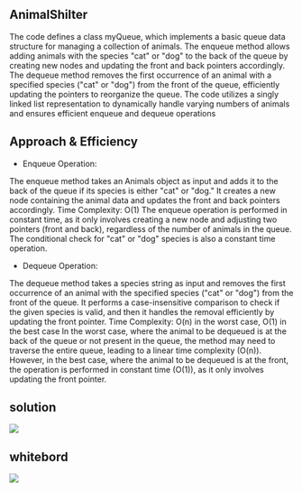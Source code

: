 ## AnimalShilter
The code defines a class myQueue, which implements a basic queue data structure for managing a collection of animals. The enqueue method allows adding animals with the species "cat" or "dog" to the back of the queue by creating new nodes and updating the front and back pointers accordingly. The dequeue method removes the first occurrence of an animal with a specified species ("cat" or "dog") from the front of the queue, efficiently updating the pointers to reorganize the queue. The code utilizes a singly linked list representation to dynamically handle varying numbers of animals and ensures efficient enqueue and dequeue operations

## Approach & Efficiency

- Enqueue Operation:

The enqueue method takes an Animals object as input and adds it to the back of the queue if its species is either "cat" or "dog." It creates a new node containing the animal data and updates the front and back pointers accordingly.
Time Complexity: O(1)
The enqueue operation is performed in constant time, as it only involves creating a new node and adjusting two pointers (front and back), regardless of the number of animals in the queue. The conditional check for "cat" or "dog" species is also a constant time operation.

- Dequeue Operation:

The dequeue method takes a species string as input and removes the first occurrence of an animal with the specified species ("cat" or "dog") from the front of the queue. It performs a case-insensitive comparison to check if the given species is valid, and then it handles the removal efficiently by updating the front pointer.
Time Complexity: O(n) in the worst case, O(1) in the best case
In the worst case, where the animal to be dequeued is at the back of the queue or not present in the queue, the method may need to traverse the entire queue, leading to a linear time complexity (O(n)). However, in the best case, where the animal to be dequeued is at the front, the operation is performed in constant time (O(1)), as it only involves updating the front pointer.

## solution

![](./Animalshelter(2).png)


## whitebord

![](./Animal.png)
